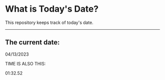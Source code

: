 # What is Today's Date?
This repository keeps track of today's date.
* * *
 
## The current date:  
 04/13/2023 
  
  
 TIME IS ALSO THIS: 
  
 01:32.52 
  
  
